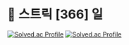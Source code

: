 # :rocket: 스트릭 [366] 일

[![Solved.ac Profile](http://mazassumnida.wtf/api/v2/generate_badge?boj=kangsm423)](https://solved.ac/kangsm423/)
[![Solved.ac Profile](https://mazandi.herokuapp.com/api?handle=kangsm423&theme=warm)](https://solved.ac/kangsm423/)

